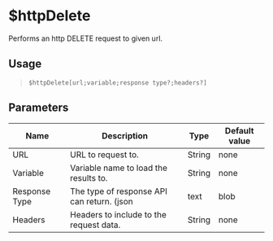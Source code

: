 # $httpDelete
Performs an http DELETE request to given url.
## Usage
> `$httpDelete[url;variable;response type?;headers?]`
## Parameters
|     Name      |                            Description                            |  Type  | Default value |
|---------------|-------------------------------------------------------------------|--------|---------------|
| URL           | URL to request to.                                                | String | none          |
| Variable      | Variable name to load the results to.                             | String | none          |
| Response Type | The type of response API can return. (json|text|blob|arrayBuffer) | String | json          |
| Headers       | Headers to include to the request data.                           | String | none          |
